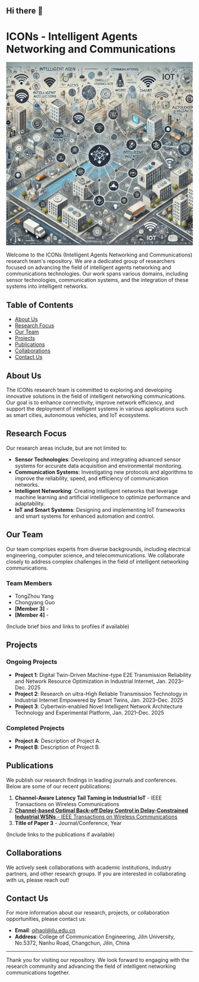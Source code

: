 ## Hi there 👋


# ICONs - Intelligent Agents Networking and Communications

![ICONs Logo](images/icons_logo.png)


Welcome to the ICONs (Intelligent Agents Networking and Communications) research team's repository. We are a dedicated group of researchers focused on advancing the field of intelligent agents networking and communications technologies. 
Our work spans various domains, including sensor technologies, communication systems, and the integration of these systems into intelligent networks.

## Table of Contents

- [About Us](#about-us)
- [Research Focus](#research-focus)
- [Our Team](#our-team)
- [Projects](#projects)
- [Publications](#publications)
- [Collaborations](#collaborations)
- [Contact Us](#contact-us)

## About Us

The ICONs research team is committed to exploring and developing innovative solutions in the field of intelligent networking communications. Our goal is to enhance connectivity, improve network efficiency, and support the deployment of intelligent systems in various applications such as smart cities, autonomous vehicles, and IoT ecosystems.

## Research Focus

Our research areas include, but are not limited to:

- **Sensor Technologies**: Developing and integrating advanced sensor systems for accurate data acquisition and environmental monitoring.
- **Communication Systems**: Investigating new protocols and algorithms to improve the reliability, speed, and efficiency of communication networks.
- **Intelligent Networking**: Creating intelligent networks that leverage machine learning and artificial intelligence to optimize performance and adaptability.
- **IoT and Smart Systems**: Designing and implementing IoT frameworks and smart systems for enhanced automation and control.

## Our Team

Our team comprises experts from diverse backgrounds, including electrical engineering, computer science, and telecommunications. We collaborate closely to address complex challenges in the field of intelligent networking communications.

### Team Members

- TongZhou Yang
- Chongyang Guo
- **[Member 3]** - 
- **[Member 4]** - 

(Include brief bios and links to profiles if available)

## Projects

### Ongoing Projects

- **Project 1**: Digital Twin-Driven Machine-type E2E Transmission Reliability and Network Resource Optimization in Industrial Internet, Jan. 2023–Dec. 2025
- **Project 2**: Research on ultra-High Reliable Transmission Technology in Industrial Internet Empowered by Smart Twins, Jan. 2023–Dec. 2025
- **Project 3**: Cybertwin-enabled Novel Intelligent Network Architecture Technology and Experimental Platform, Jan. 2021–Dec. 2025

### Completed Projects

- **Project A**: Description of Project A.
- **Project B**: Description of Project B.

## Publications

We publish our research findings in leading journals and conferences. Below are some of our recent publications:

1. **Channel-Aware Latency Tail Taming in Industrial IoT** - IEEE Transactions on Wireless Communications
2. [**Channel-based Optimal Back-off Delay Control in Delay-Constrained Industrial WSNs** - IEEE Transactions on Wireless Communications](https://ieeexplore.ieee.org/document/10032246)
3. **Title of Paper 3** - Journal/Conference, Year

(Include links to the publications if available)

## Collaborations

We actively seek collaborations with academic institutions, industry partners, and other research groups. If you are interested in collaborating with us, please reach out!

## Contact Us

For more information about our research, projects, or collaboration opportunities, please contact us:

- **Email**: [qihaol@jlu.edu.cn](mailto:qihaol@jlu.edu.com)
- **Address**: College of Communication Engineering, Jilin University, No.5372, Nanhu Road, Changchun, Jilin, China


---

Thank you for visiting our repository. We look forward to engaging with the research community and advancing the field of intelligent networking communications together.









<!--

**Here are some ideas to get you started:**

🙋‍♀️ A short introduction - what is your organization all about?
🌈 Contribution guidelines - how can the community get involved?
👩‍💻 Useful resources - where can the community find your docs? Is there anything else the community should know?
🍿 Fun facts - what does your team eat for breakfast?
🧙 Remember, you can do mighty things with the power of [Markdown](https://docs.github.com/github/writing-on-github/getting-started-with-writing-and-formatting-on-github/basic-writing-and-formatting-syntax)
-->
